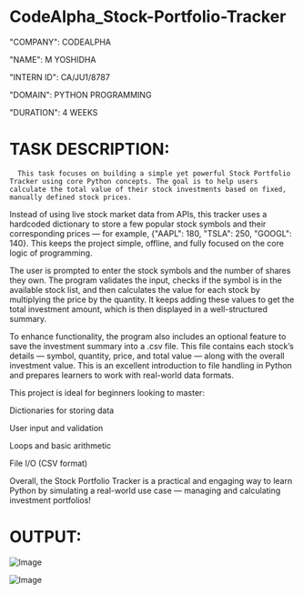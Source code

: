 # CodeAlpha_Stock-Portfolio-Tracker

"COMPANY": CODEALPHA

"NAME": M YOSHIDHA

"INTERN ID": CA/JU1/8787

"DOMAIN": PYTHON PROGRAMMING

"DURATION": 4 WEEKS


# TASK DESCRIPTION:
      This task focuses on building a simple yet powerful Stock Portfolio Tracker using core Python concepts. The goal is to help users calculate the total value of their stock investments based on fixed, manually defined stock prices.

Instead of using live stock market data from APIs, this tracker uses a hardcoded dictionary to store a few popular stock symbols and their corresponding prices — for example, {"AAPL": 180, "TSLA": 250, "GOOGL": 140}. This keeps the project simple, offline, and fully focused on the core logic of programming.

The user is prompted to enter the stock symbols and the number of shares they own. The program validates the input, checks if the symbol is in the available stock list, and then calculates the value for each stock by multiplying the price by the quantity. It keeps adding these values to get the total investment amount, which is then displayed in a well-structured summary.

To enhance functionality, the program also includes an optional feature to save the investment summary into a .csv file. This file contains each stock’s details — symbol, quantity, price, and total value — along with the overall investment value. This is an excellent introduction to file handling in Python and prepares learners to work with real-world data formats.

This project is ideal for beginners looking to master:

Dictionaries for storing data

User input and validation

Loops and basic arithmetic

File I/O (CSV format)

Overall, the Stock Portfolio Tracker is a practical and engaging way to learn Python by simulating a real-world use case — managing and calculating investment portfolios!


# OUTPUT:

   ![Image](https://github.com/user-attachments/assets/38bfd5d8-773e-4276-ad05-7bfb535da4a5)

   

![Image](https://github.com/user-attachments/assets/7a4fc128-42d7-4523-82b3-f7817b6277e8)
    
